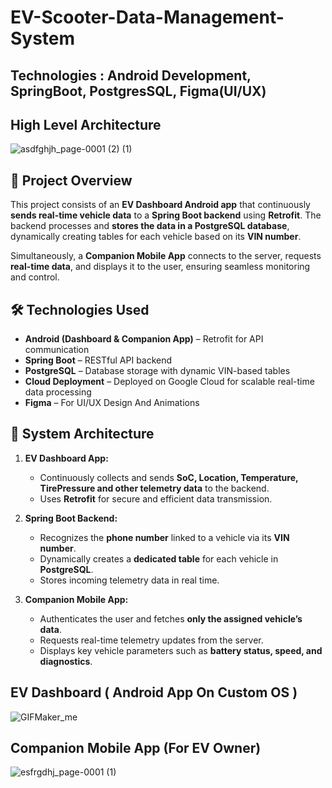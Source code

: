 # EV-Scooter-Data-Management-System
 ## Technologies : Android Development, SpringBoot, PostgresSQL, Figma(UI/UX)

## High Level Architecture
![asdfghjh_page-0001 (2) (1)](https://github.com/user-attachments/assets/4a37751e-76dc-40a5-b9fd-b39c37b8ad0d)

## 📌 Project Overview  
This project consists of an **EV Dashboard Android app** that continuously **sends real-time vehicle data** to a **Spring Boot backend** using **Retrofit**. The backend processes and **stores the data in a PostgreSQL database**, dynamically creating tables for each vehicle based on its **VIN number**.  

Simultaneously, a **Companion Mobile App** connects to the server, requests **real-time data**, and displays it to the user, ensuring seamless monitoring and control.  

## 🛠️ Technologies Used  
- **Android (Dashboard & Companion App)** – Retrofit for API communication  
- **Spring Boot** – RESTful API backend  
- **PostgreSQL** – Database storage with dynamic VIN-based tables  
- **Cloud Deployment** – Deployed on Google Cloud for scalable real-time data processing  
- **Figma** – For UI/UX Design And Animations  

## 🔗 System Architecture  
1. **EV Dashboard App:**  
   - Continuously collects and sends **SoC, Location, Temperature, TirePressure and other telemetry data** to the backend.  
   - Uses **Retrofit** for secure and efficient data transmission.  

2. **Spring Boot Backend:**  
   - Recognizes the **phone number** linked to a vehicle via its **VIN number**.  
   - Dynamically creates a **dedicated table** for each vehicle in **PostgreSQL**.  
   - Stores incoming telemetry data in real time.  

3. **Companion Mobile App:**  
   - Authenticates the user and fetches **only the assigned vehicle’s data**.  
   - Requests real-time telemetry updates from the server.  
   - Displays key vehicle parameters such as **battery status, speed, and diagnostics**.  

## EV Dashboard ( Android App On Custom OS )
![GIFMaker_me](https://github.com/user-attachments/assets/f6cd2b6c-81e8-4b3d-9734-c5fdb5c8060c)

## Companion Mobile App (For EV Owner)

![esfrgdhj_page-0001 (1)](https://github.com/user-attachments/assets/6b053bc0-f98a-4ebe-8319-a74c0e76e18e)





